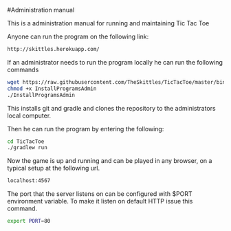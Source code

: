#Administration manual

This is a administration manual for running and maintaining Tic Tac Toe

Anyone can run the program on the following link:
```sh
http://skittles.herokuapp.com/
```

If an administrator needs to run the program locally he can run the following commands
```sh
wget https://raw.githubusercontent.com/TheSkittles/TicTacToe/master/bin/InstallProgramsAdmin
chmod +x InstallProgramsAdmin
./InstallProgramsAdmin
```

This installs git and gradle and clones the repository to the administrators local computer.

Then he can run the program by entering the following:
```sh
cd TicTacToe
./gradlew run
```

Now the game is up and running and can be played in any browser, on a typical setup at the following url.
```sh
localhost:4567
```

The port that the server listens on can be configured with $PORT environment variable. To make it listen on default HTTP issue this command.
```sh
export PORT=80
```
